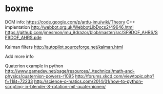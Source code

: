 boxme
=====

DCM info: https://code.google.com/p/ardu-imu/wiki/Theory
C++ implentation
http://webbot.org.uk/WebbotLibDocs2/49646.html
https://github.com/jmesmon/imu_9drazor/blob/master/src/SF9DOF_AHRS/SF9DOF_AHRS.pde


Kalman filters
http://autopilot.sourceforge.net/kalman.html

Add more info

Quaterion example in python
http://www.gamedev.net/page/resources/_/technical/math-and-physics/quaternion-powers-r1095
http://forums.xkcd.com/viewtopic.php?f=11&t=72233
http://science-o-matics.com/2014/01/how-to-python-scripting-in-blender-8-rotation-mit-quaternionen/
